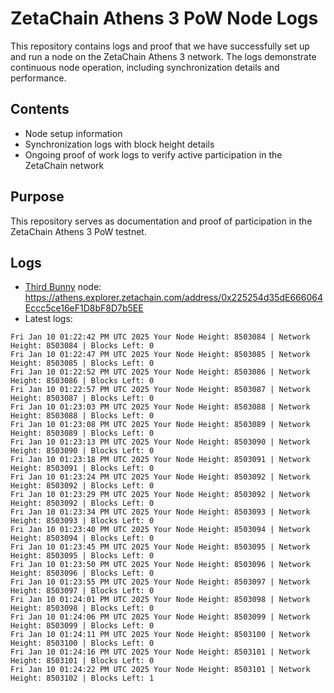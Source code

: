 # ZetaChain Athens 3 PoW Node Logs
This repository contains logs and proof that we have successfully set up and run a node on the ZetaChain Athens 3 network. The logs demonstrate continuous node operation, including synchronization details and performance.

## Contents
- Node setup information
- Synchronization logs with block height details
- Ongoing proof of work logs to verify active participation in the ZetaChain network

## Purpose
This repository serves as documentation and proof of participation in the ZetaChain Athens 3 PoW testnet.

## Logs

- [Third Bunny](https://thirdbunny.xyz/) node: https://athens.explorer.zetachain.com/address/0x225254d35dE666064Eccc5ce16eF1D8bF8D7b5EE
- Latest logs:
```
Fri Jan 10 01:22:42 PM UTC 2025 Your Node Height: 8503084 | Network Height: 8503084 | Blocks Left: 0
Fri Jan 10 01:22:47 PM UTC 2025 Your Node Height: 8503085 | Network Height: 8503085 | Blocks Left: 0
Fri Jan 10 01:22:52 PM UTC 2025 Your Node Height: 8503086 | Network Height: 8503086 | Blocks Left: 0
Fri Jan 10 01:22:57 PM UTC 2025 Your Node Height: 8503087 | Network Height: 8503087 | Blocks Left: 0
Fri Jan 10 01:23:03 PM UTC 2025 Your Node Height: 8503088 | Network Height: 8503088 | Blocks Left: 0
Fri Jan 10 01:23:08 PM UTC 2025 Your Node Height: 8503089 | Network Height: 8503089 | Blocks Left: 0
Fri Jan 10 01:23:13 PM UTC 2025 Your Node Height: 8503090 | Network Height: 8503090 | Blocks Left: 0
Fri Jan 10 01:23:18 PM UTC 2025 Your Node Height: 8503091 | Network Height: 8503091 | Blocks Left: 0
Fri Jan 10 01:23:24 PM UTC 2025 Your Node Height: 8503092 | Network Height: 8503092 | Blocks Left: 0
Fri Jan 10 01:23:29 PM UTC 2025 Your Node Height: 8503092 | Network Height: 8503092 | Blocks Left: 0
Fri Jan 10 01:23:34 PM UTC 2025 Your Node Height: 8503093 | Network Height: 8503093 | Blocks Left: 0
Fri Jan 10 01:23:40 PM UTC 2025 Your Node Height: 8503094 | Network Height: 8503094 | Blocks Left: 0
Fri Jan 10 01:23:45 PM UTC 2025 Your Node Height: 8503095 | Network Height: 8503095 | Blocks Left: 0
Fri Jan 10 01:23:50 PM UTC 2025 Your Node Height: 8503096 | Network Height: 8503096 | Blocks Left: 0
Fri Jan 10 01:23:55 PM UTC 2025 Your Node Height: 8503097 | Network Height: 8503097 | Blocks Left: 0
Fri Jan 10 01:24:01 PM UTC 2025 Your Node Height: 8503098 | Network Height: 8503098 | Blocks Left: 0
Fri Jan 10 01:24:06 PM UTC 2025 Your Node Height: 8503099 | Network Height: 8503099 | Blocks Left: 0
Fri Jan 10 01:24:11 PM UTC 2025 Your Node Height: 8503100 | Network Height: 8503100 | Blocks Left: 0
Fri Jan 10 01:24:16 PM UTC 2025 Your Node Height: 8503101 | Network Height: 8503101 | Blocks Left: 0
Fri Jan 10 01:24:22 PM UTC 2025 Your Node Height: 8503101 | Network Height: 8503102 | Blocks Left: 1
```
